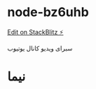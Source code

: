 # node-bz6uhb

[Edit on StackBlitz ⚡️](https://stackblitz.com/edit/node-bz6uhb)


سبرای ویدیو کانال یوتیوب
# نیما
